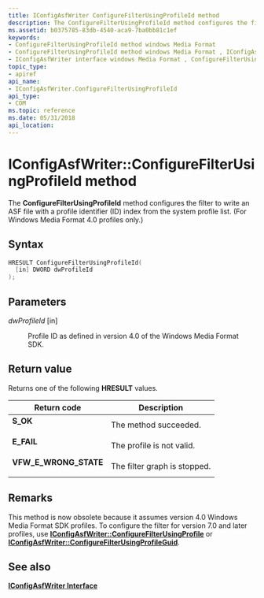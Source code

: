 ```yaml
---
title: IConfigAsfWriter ConfigureFilterUsingProfileId method
description: The ConfigureFilterUsingProfileId method configures the filter to write an ASF file with a profile identifier (ID) index from the system profile list. (For Windows Media Format 4.0 profiles only.).
ms.assetid: b0375785-83db-4540-aca9-7ba0bb81c1ef
keywords:
- ConfigureFilterUsingProfileId method windows Media Format
- ConfigureFilterUsingProfileId method windows Media Format , IConfigAsfWriter interface
- IConfigAsfWriter interface windows Media Format , ConfigureFilterUsingProfileId method
topic_type:
- apiref
api_name:
- IConfigAsfWriter.ConfigureFilterUsingProfileId
api_type:
- COM
ms.topic: reference
ms.date: 05/31/2018
api_location: 
---
```


# IConfigAsfWriter::ConfigureFilterUsingProfileId method

The **ConfigureFilterUsingProfileId** method configures the filter to write an ASF file with a profile identifier (ID) index from the system profile list. (For Windows Media Format 4.0 profiles only.)

## Syntax


```C++
HRESULT ConfigureFilterUsingProfileId(
  [in] DWORD dwProfileId
);
```



## Parameters

<dl> <dt>

*dwProfileId* \[in\]
</dt> <dd>

Profile ID as defined in version 4.0 of the Windows Media Format SDK.

</dd> </dl>

## Return value

Returns one of the following **HRESULT** values.



| Return code                                                                                         | Description                             |
|-----------------------------------------------------------------------------------------------------|-----------------------------------------|
| <dl> <dt>**S\_OK**</dt> </dl>                | The method succeeded.<br/>        |
| <dl> <dt>**E\_FAIL**</dt> </dl>              | The profile is not valid.<br/>    |
| <dl> <dt>**VFW\_E\_WRONG\_STATE**</dt> </dl> | The filter graph is stopped.<br/> |



 

## Remarks

This method is now obsolete because it assumes version 4.0 Windows Media Format SDK profiles. To configure the filter for version 7.0 and later profiles, use [**IConfigAsfWriter::ConfigureFilterUsingProfile**](iconfigasfwriter-configurefilterusingprofile.md) or [**IConfigAsfWriter::ConfigureFilterUsingProfileGuid**](iconfigasfwriter-configurefilterusingprofileguid.md).

## See also

<dl> <dt>

[**IConfigAsfWriter Interface**](https://msdn.microsoft.com/library/Dd743205(v=VS.85).aspx)
</dt> </dl>

 

 





